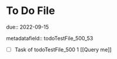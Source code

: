 # To Do File

due:: 2022-09-15

metadatafield:: todoTestFile_500_53

- [ ] Task of todoTestFile_500 1 [[Query me]]
